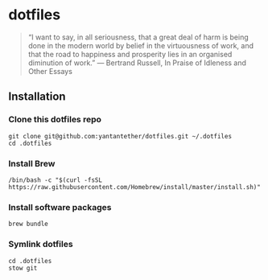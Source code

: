 # dotfiles

> “I want to say, in all seriousness, that a great deal of harm is being done in the modern world by belief in the virtuousness of work, and that the road to happiness and prosperity lies in an organised diminution of work.”
― Bertrand Russell, In Praise of Idleness and Other Essays

## Installation

### Clone this dotfiles repo

```
git clone git@github.com:yantantether/dotfiles.git ~/.dotfiles
cd .dotfiles
```

### Install Brew

```
/bin/bash -c "$(curl -fsSL https://raw.githubusercontent.com/Homebrew/install/master/install.sh)"
```

### Install software packages

```
brew bundle
```

### Symlink dotfiles

```
cd .dotfiles
stow git
```